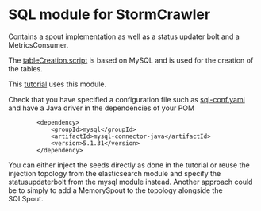 # SQL module for StormCrawler

 Contains a spout implementation as well as a status updater bolt and a MetricsConsumer.

The [tableCreation.script](https://github.com/apache/incubator-stormcrawler/blob/main/external/sql/tableCreation.script) is based on MySQL and is used for the creation of the tables.

This [tutorial](https://digitalpebble.blogspot.co.uk/2015/09/index-web-with-aws-cloudsearch.html) uses this module.

Check that you have specified a configuration file such as [sql-conf.yaml](https://github.com/apache/incubator-stormcrawler/blob/master/external/sql/sql-conf.yaml) and have a Java driver in the dependencies of your POM

```
		<dependency>
			<groupId>mysql</groupId>
			<artifactId>mysql-connector-java</artifactId>
			<version>5.1.31</version>
		</dependency>
```

You can either inject the seeds directly as done in the tutorial or reuse the injection topology from the elasticsearch module and specify the statusupdaterbolt from the mysql module instead. Another approach could be to simply to add a MemorySpout to the topology alongside the SQLSpout.

